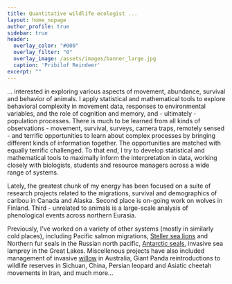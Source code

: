 ```yaml
---
title: Quantitative wildlife ecologist ...
layout: home_nopage
author_profile: true
sidebar: true
header:
  overlay_color: "#000"
  overlay_filter: "0"
  overlay_image: /assets/images/banner_large.jpg
  caption: 'Pribilof Reindeer'
excerpt: ""
---
```


... interested in exploring various aspects of movement, abundance, survival and behavior of animals.  I apply statistical and mathematical tools to explore behavioral complexity in movement data, responses to environmental variables, and the role of cognition and memory, and - ultimately - population processes.  There is much to be learned from all kinds of observations - movement, survival, surveys, camera traps, remotely sensed - and terrific opportunities to learn about complex processes by bringing different kinds of information together.  The opportunities are matched with equally terrific challenged. To that end, I try to develop statistical and mathematical tools to maximally inform the interpretation in data, working closely with biologists, students and resource managers across a wide range of systems.

Lately, the greatest chunk of my energy has been focused on a suite of research projects related to the migrations, survival and demographics of caribou in Canada and Alaska.  Second place is on-going work on wolves in Finland.  Third - unrelated to animals is a large-scale analysis of phenological events across northern Eurasia. 

Previously, I've worked on a variety of other systems (mostly in similarly cold places), including Pacific salmon migrations, [Steller sea lions](http://www.brillig.org/~elzizi/raykokegallery/sivuchi/sivuchi.html#sivuchi01) and Northern fur seals in the Russian north pacific, [Antarctic seals](http://en.wikipedia.org/wiki/Lobodontini), invasive sea lamprey in the Great Lakes. Miscellenous projects have also included management of invasive [willow](https://en.wikipedia.org/wiki/Salix_cinerea) in Australia, Giant Panda reintroductions to wildlife reserves in Sichuan, China, Persian leopard and Asiatic cheetah movements in Iran, and much more...  


